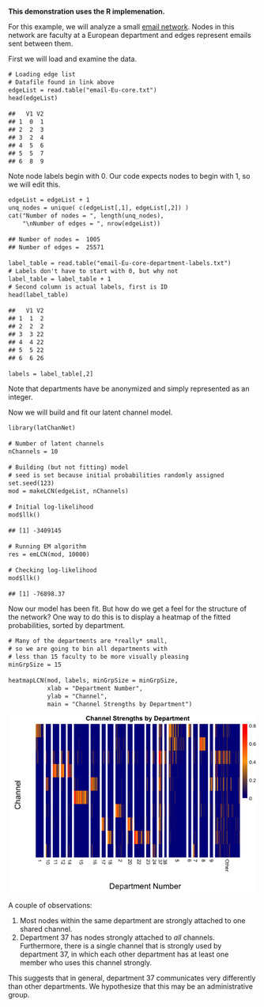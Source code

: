
**This demonstration uses the R implemenation.**

For this example, we will analyze a small [email
network](https://snap.stanford.edu/data/email-Eu-core.html). Nodes in
this network are faculty at a European department and edges represent
emails sent between them.

First we will load and examine the data.

    # Loading edge list
    # Datafile found in link above
    edgeList = read.table("email-Eu-core.txt")
    head(edgeList)

    ##   V1 V2
    ## 1  0  1
    ## 2  2  3
    ## 3  2  4
    ## 4  5  6
    ## 5  5  7
    ## 6  8  9

Note node labels begin with 0. Our code expects nodes to begin with 1,
so we will edit this.

    edgeList = edgeList + 1
    unq_nodes = unique( c(edgeList[,1], edgeList[,2]) ) 
    cat("Number of nodes = ", length(unq_nodes),
        "\nNumber of edges = ", nrow(edgeList))

    ## Number of nodes =  1005 
    ## Number of edges =  25571

    label_table = read.table("email-Eu-core-department-labels.txt")
    # Labels don't have to start with 0, but why not
    label_table = label_table + 1
    # Second column is actual labels, first is ID
    head(label_table)

    ##   V1 V2
    ## 1  1  2
    ## 2  2  2
    ## 3  3 22
    ## 4  4 22
    ## 5  5 22
    ## 6  6 26

    labels = label_table[,2]

Note that departments have be anonymized and simply represented as an
integer.

Now we will build and fit our latent channel model.

    library(latChanNet)

    # Number of latent channels
    nChannels = 10

    # Building (but not fitting) model
    # seed is set because initial probabilities randomly assigned
    set.seed(123)
    mod = makeLCN(edgeList, nChannels)

    # Initial log-likelihood
    mod$llk()

    ## [1] -3409145

    # Running EM algorithm
    res = emLCN(mod, 10000)

    # Checking log-likelihood
    mod$llk()

    ## [1] -76898.37

Now our model has been fit. But how do we get a feel for the structure
of the network? One way to do this is to display a heatmap of the fitted
probabilities, sorted by department.

    # Many of the departments are *really* small, 
    # so we are going to bin all departments with 
    # less than 15 faculty to be more visually pleasing
    minGrpSize = 15

    heatmapLCN(mod, labels, minGrpSize = minGrpSize, 
               xlab = "Department Number", 
               ylab = "Channel", 
               main = "Channel Strengths by Department")

![](emailExample_files/figure-markdown_strict/unnamed-chunk-4-1.png)

A couple of observations: 

  1. Most nodes within the same department are strongly attached to one shared channel. 
  2. Department 37 has nodes strongly attached to *all* channels. Furthermore, there is a single channel that is strongly used by department 37, in which each other department has at least one member who uses this channel strongly. 
    
This suggests that in general, department 37 communicates very differently than other departments. We hypothesize that this may be an administrative group.     
